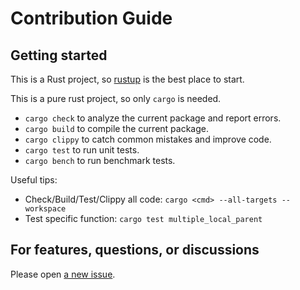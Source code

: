 # Contribution Guide

## Getting started

This is a Rust project, so [rustup](https://rustup.rs/) is the best place to start.

This is a pure rust project, so only `cargo` is needed.

- `cargo check` to analyze the current package and report errors.
- `cargo build` to compile the current package.
- `cargo clippy` to catch common mistakes and improve code.
- `cargo test` to run unit tests.
- `cargo bench` to run benchmark tests.

Useful tips:

- Check/Build/Test/Clippy all code: `cargo <cmd> --all-targets --workspace`
- Test specific function: `cargo test multiple_local_parent`

## For features, questions, or discussions

Please open [a new issue](https://github.com/fast/fastrace/issues/new/choose).
